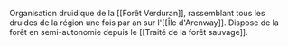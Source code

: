 Organisation druidique de la [[Forêt Verduran]], rassemblant tous les druides de la région une fois par an sur l'[[Île d'Arenway]].
Dispose de la forêt en semi-autonomie depuis le [[Traité de la forêt sauvage]].